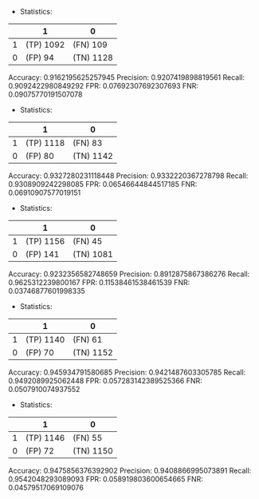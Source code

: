 * Statistics: 

|          |    1     |    0     |
|----------|----------|----------|
|    1     |(TP) 1092 | (FN) 109 |
|    0     | (FP) 94  |(TN) 1128 |
Accuracy: 0.9162195625257945
Precision: 0.9207419898819561
Recall: 0.9092422980849292
FPR: 0.07692307692307693
FNR: 0.09075770191507078
* Statistics: 

|          |    1     |    0     |
|----------|----------|----------|
|    1     |(TP) 1118 | (FN) 83  |
|    0     | (FP) 80  |(TN) 1142 |
Accuracy: 0.9327280231118448
Precision: 0.9332220367278798
Recall: 0.9308909242298085
FPR: 0.06546644844517185
FNR: 0.06910907577019151
* Statistics: 

|          |    1     |    0     |
|----------|----------|----------|
|    1     |(TP) 1156 | (FN) 45  |
|    0     | (FP) 141 |(TN) 1081 |
Accuracy: 0.9232356582748659
Precision: 0.8912875867386276
Recall: 0.9625312239800167
FPR: 0.11538461538461539
FNR: 0.03746877601998335
* Statistics: 

|          |    1     |    0     |
|----------|----------|----------|
|    1     |(TP) 1140 | (FN) 61  |
|    0     | (FP) 70  |(TN) 1152 |
Accuracy: 0.945934791580685
Precision: 0.9421487603305785
Recall: 0.9492089925062448
FPR: 0.057283142389525366
FNR: 0.0507910074937552
* Statistics: 

|          |    1     |    0     |
|----------|----------|----------|
|    1     |(TP) 1146 | (FN) 55  |
|    0     | (FP) 72  |(TN) 1150 |
Accuracy: 0.9475856376392902
Precision: 0.9408866995073891
Recall: 0.9542048293089093
FPR: 0.058919803600654665
FNR: 0.04579517069109076